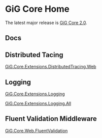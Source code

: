 # GiG Core Home

The latest major release is [GiG Core 2.0](release-notes/2.0).

## Docs

## Distributed Tacing
[GiG.Core.Extensions.DistributedTracing.Web](docs/GiG.Core.Extensions.DistributedTracing.Web.md)

## Logging
[GiG.Core.Extensions.Logging](docs/GiG.Core.Extensions.Logging.md)

[GiG.Core.Extensions.Logging.All](docs/GiG.Core.Extensions.Logging.All.md)

## Fluent Validation Middleware
[GiG.Core.Web.FluentValidation](docs/GiG.Core.Web.FluentValidation.md)
